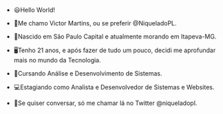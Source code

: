 - 😃Hello World!
- 👾Me chamo Victor Martins, ou se preferir @NiqueladoPL.
- 🚩Nascido em São Paulo Capital e atualmente morando em Itapeva-MG.
- 🖥Tenho 21 anos, e após fazer de tudo um pouco, decidi me aprofundar mais no mundo da Tecnologia.
- 📡Cursando Análise e Desenvolvimento de Sistemas.
- 💻Estagiando como Analista e Desenvolvedor de Sistemas e Websites. 

- 📸Se quiser conversar, só me chamar lá no Twitter @niqueladopl.
